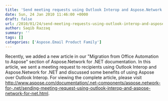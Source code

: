```yaml
---
title: 'Send meeting requests using Outlook Interop and Aspose.Network for .NET'
date: Sun, 24 Jan 2010 11:46:00 +0000
draft: false
url: /2010/01/24/send-meeting-requests-using-outlook-interop-and-aspose-network-for-net/
author: Saqib Razzaq
summary: ''
tags: []
categories: ['Aspose.Email Product Family']
---
```


Recently, we added a new article in our "Migration from Office Automation to Aspose" section of Aspose.Network for .NET documentation. In this article, we sent a meeting request to recipients using Outlook Interop and Aspose.Network for .NET and discussed some benefits of using Aspose over Outlook Interop. For viewing the complete article, please visit http://www.aspose.com/documentation/.net-components/aspose.network-for-.net/sending-meeting-request-using-outlook-interop-and-aspose-network-for-net.html.








